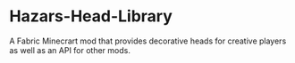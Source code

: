 # Hazars-Head-Library
A Fabric Minecrart mod that provides decorative heads for creative players as well as an API for other mods.
